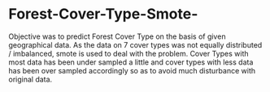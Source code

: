 # Forest-Cover-Type-Smote-
Objective was to predict Forest Cover Type on the basis of given geographical data. As the data on 7 cover types was not equally distributed / imbalanced, smote is used to deal with the problem. Cover Types with most data has been under sampled a little and cover types with less data has been over sampled accordingly so as to avoid much disturbance with original data. 

